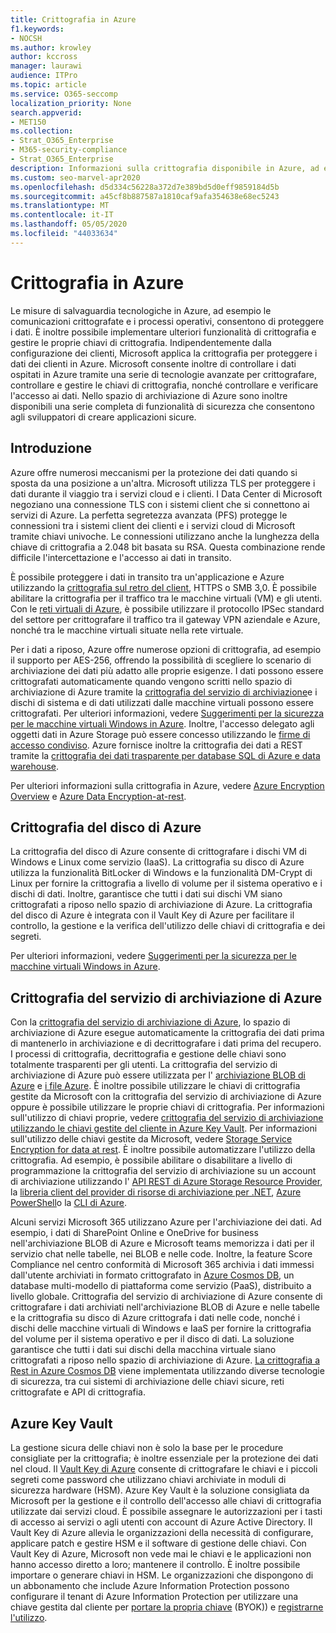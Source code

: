 ```yaml
---
title: Crittografia in Azure
f1.keywords:
- NOCSH
ms.author: krowley
author: kccross
manager: laurawi
audience: ITPro
ms.topic: article
ms.service: O365-seccomp
localization_priority: None
search.appverid:
- MET150
ms.collection:
- Strat_O365_Enterprise
- M365-security-compliance
- Strat_O365_Enterprise
description: Informazioni sulla crittografia disponibile in Azure, ad esempio la crittografia su disco di Azure
ms.custom: seo-marvel-apr2020
ms.openlocfilehash: d5d334c56228a372d7e389bd5d0eff9859184d5b
ms.sourcegitcommit: a45cf8b887587a1810caf9afa354638e68ec5243
ms.translationtype: MT
ms.contentlocale: it-IT
ms.lasthandoff: 05/05/2020
ms.locfileid: "44033634"
---
```

# <a name="encryption-in-azure"></a>Crittografia in Azure

Le misure di salvaguardia tecnologiche in Azure, ad esempio le comunicazioni crittografate e i processi operativi, consentono di proteggere i dati. È inoltre possibile implementare ulteriori funzionalità di crittografia e gestire le proprie chiavi di crittografia. Indipendentemente dalla configurazione dei clienti, Microsoft applica la crittografia per proteggere i dati dei clienti in Azure. Microsoft consente inoltre di controllare i dati ospitati in Azure tramite una serie di tecnologie avanzate per crittografare, controllare e gestire le chiavi di crittografia, nonché controllare e verificare l'accesso ai dati. Nello spazio di archiviazione di Azure sono inoltre disponibili una serie completa di funzionalità di sicurezza che consentono agli sviluppatori di creare applicazioni sicure.

## <a name="introduction"></a>Introduzione

Azure offre numerosi meccanismi per la protezione dei dati quando si sposta da una posizione a un'altra. Microsoft utilizza TLS per proteggere i dati durante il viaggio tra i servizi cloud e i clienti. I Data Center di Microsoft negoziano una connessione TLS con i sistemi client che si connettono ai servizi di Azure. La perfetta segretezza avanzata (PFS) protegge le connessioni tra i sistemi client dei clienti e i servizi cloud di Microsoft tramite chiavi univoche. Le connessioni utilizzano anche la lunghezza della chiave di crittografia a 2.048 bit basata su RSA. Questa combinazione rende difficile l'intercettazione e l'accesso ai dati in transito.

È possibile proteggere i dati in transito tra un'applicazione e Azure utilizzando la [crittografia sul retro del client](https://docs.microsoft.com/azure/storage/storage-client-side-encryption), HTTPS o SMB 3,0. È possibile abilitare la crittografia per il traffico tra le macchine virtuali (VM) e gli utenti. Con le [reti virtuali di Azure](https://azure.microsoft.com/services/virtual-network/), è possibile utilizzare il protocollo IPSec standard del settore per crittografare il traffico tra il gateway VPN aziendale e Azure, nonché tra le macchine virtuali situate nella rete virtuale.

Per i dati a riposo, Azure offre numerose opzioni di crittografia, ad esempio il supporto per AES-256, offrendo la possibilità di scegliere lo scenario di archiviazione dei dati più adatto alle proprie esigenze. I dati possono essere crittografati automaticamente quando vengono scritti nello spazio di archiviazione di Azure tramite la [crittografia del servizio di archiviazione](https://docs.microsoft.com/azure/storage/storage-service-encryption)e i dischi di sistema e di dati utilizzati dalle macchine virtuali possono essere crittografati. Per ulteriori informazioni, vedere [Suggerimenti per la sicurezza per le macchine virtuali Windows in Azure](https://docs.microsoft.com/azure/security/azure-security-disk-encryption). Inoltre, l'accesso delegato agli oggetti dati in Azure Storage può essere concesso utilizzando le [firme di accesso condiviso](https://docs.microsoft.com/azure/storage/storage-dotnet-shared-access-signature-part-1). Azure fornisce inoltre la crittografia dei dati a REST tramite la [crittografia dei dati trasparente per database SQL di Azure e data warehouse](https://docs.microsoft.com/sql/relational-databases/security/encryption/transparent-data-encryption-azure-sql).

Per ulteriori informazioni sulla crittografia in Azure, vedere [Azure Encryption Overview](https://docs.microsoft.com/azure/security/security-azure-encryption-overview) e [Azure Data Encryption-at-rest](https://docs.microsoft.com/azure/security/azure-security-encryption-atrest).

## <a name="azure-disk-encryption"></a>Crittografia del disco di Azure

La crittografia del disco di Azure consente di crittografare i dischi VM di Windows e Linux come servizio (IaaS). La crittografia su disco di Azure utilizza la funzionalità BitLocker di Windows e la funzionalità DM-Crypt di Linux per fornire la crittografia a livello di volume per il sistema operativo e i dischi di dati. Inoltre, garantisce che tutti i dati sui dischi VM siano crittografati a riposo nello spazio di archiviazione di Azure. La crittografia del disco di Azure è integrata con il Vault Key di Azure per facilitare il controllo, la gestione e la verifica dell'utilizzo delle chiavi di crittografia e dei segreti.

Per ulteriori informazioni, vedere [Suggerimenti per la sicurezza per le macchine virtuali Windows in Azure](https://docs.microsoft.com/azure/virtual-machines/windows/security-recommendations).

## <a name="azure-storage-service-encryption"></a>Crittografia del servizio di archiviazione di Azure

Con la [crittografia del servizio di archiviazione di Azure](https://docs.microsoft.com/azure/storage/storage-service-encryption), lo spazio di archiviazione di Azure esegue automaticamente la crittografia dei dati prima di mantenerlo in archiviazione e di decrittografare i dati prima del recupero. I processi di crittografia, decrittografia e gestione delle chiavi sono totalmente trasparenti per gli utenti. La crittografia del servizio di archiviazione di Azure può essere utilizzata per l' [archiviazione BLOB di Azure](https://azure.microsoft.com/services/storage/blobs/) e [i file Azure](https://azure.microsoft.com/services/storage/files/). È inoltre possibile utilizzare le chiavi di crittografia gestite da Microsoft con la crittografia del servizio di archiviazione di Azure oppure è possibile utilizzare le proprie chiavi di crittografia. Per informazioni sull'utilizzo di chiavi proprie, vedere [crittografia del servizio di archiviazione utilizzando le chiavi gestite del cliente in Azure Key Vault](https://docs.microsoft.com/azure/storage/common/storage-service-encryption-customer-managed-keys). Per informazioni sull'utilizzo delle chiavi gestite da Microsoft, vedere [Storage Service Encryption for data at rest](https://docs.microsoft.com/azure/storage/storage-service-encryption). È inoltre possibile automatizzare l'utilizzo della crittografia. Ad esempio, è possibile abilitare o disabilitare a livello di programmazione la crittografia del servizio di archiviazione su un account di archiviazione utilizzando l' [API REST di Azure Storage Resource Provider](https://msdn.microsoft.com/library/azure/mt163683.aspx), la [libreria client del provider di risorse di archiviazione per .NET](https://msdn.microsoft.com/library/azure/mt131037.aspx), [Azure PowerShell](https://docs.microsoft.com/powershell/azureps-cmdlets-docs)o la [CLI di Azure](https://docs.microsoft.com/azure/storage/storage-azure-cli).

Alcuni servizi Microsoft 365 utilizzano Azure per l'archiviazione dei dati. Ad esempio, i dati di SharePoint Online e OneDrive for business nell'archiviazione BLOB di Azure e Microsoft teams memorizza i dati per il servizio chat nelle tabelle, nei BLOB e nelle code. Inoltre, la feature Score Compliance nel centro conformità di Microsoft 365 archivia i dati immessi dall'utente archiviati in formato crittografato in [Azure Cosmos DB](https://docs.microsoft.com/azure/cosmos-db/database-encryption-at-rest), un database multi-modello di piattaforma come servizio (PaaS), distribuito a livello globale. Crittografia del servizio di archiviazione di Azure consente di crittografare i dati archiviati nell'archiviazione BLOB di Azure e nelle tabelle e la crittografia su disco di Azure crittografa i dati nelle code, nonché i dischi delle macchine virtuali di Windows e IaaS per fornire la crittografia del volume per il sistema operativo e per il disco di dati. La soluzione garantisce che tutti i dati sui dischi della macchina virtuale siano crittografati a riposo nello spazio di archiviazione di Azure. [La crittografia a Rest in Azure Cosmos DB](https://docs.microsoft.com/azure/cosmos-db/database-encryption-at-rest) viene implementata utilizzando diverse tecnologie di sicurezza, tra cui sistemi di archiviazione delle chiavi sicure, reti crittografate e API di crittografia.

## <a name="azure-key-vault"></a>Azure Key Vault

La gestione sicura delle chiavi non è solo la base per le procedure consigliate per la crittografia; è inoltre essenziale per la protezione dei dati nel cloud. Il [Vault Key di Azure](https://docs.microsoft.com/azure/key-vault/key-vault-whatis) consente di crittografare le chiavi e i piccoli segreti come password che utilizzano chiavi archiviate in moduli di sicurezza hardware (HSM). Azure Key Vault è la soluzione consigliata da Microsoft per la gestione e il controllo dell'accesso alle chiavi di crittografia utilizzate dai servizi cloud. È possibile assegnare le autorizzazioni per i tasti di accesso ai servizi o agli utenti con account di Azure Active Directory. Il Vault Key di Azure allevia le organizzazioni della necessità di configurare, applicare patch e gestire HSM e il software di gestione delle chiavi. Con Vault Key di Azure, Microsoft non vede mai le chiavi e le applicazioni non hanno accesso diretto a loro; mantenere il controllo. È inoltre possibile importare o generare chiavi in HSM. Le organizzazioni che dispongono di un abbonamento che include Azure Information Protection possono configurare il tenant di Azure Information Protection per utilizzare una chiave gestita dal cliente per [portare la propria chiave](https://docs.microsoft.com/information-protection/plan-design/byok-price-restrictions) (BYOK)) e [registrarne l'utilizzo](https://docs.microsoft.com/information-protection/deploy-use/log-analyze-usage).
